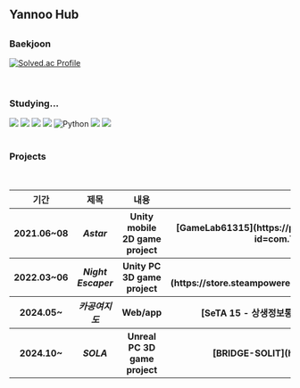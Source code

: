 
<!--![header](https://capsule-render.vercel.app/api?type=egg&color=auto&height=48&section=header&text=Yannoo%20Hub&fontSize=36)-->
<h2>Yannoo Hub<h2>



<h3>Baekjoon</h3>

  [![Solved.ac Profile](http://mazassumnida.wtf/api/generate_badge?boj=yannoo)](https://solved.ac/yannoo)

<br>



  <h3>Studying...</h3>


<div align="left">
  <img src="https://img.shields.io/badge/javascript-F7DF1E?style=for-the-badge&logo=javascript&logoColor=black" />
  <img src="https://img.shields.io/badge/C++-00599C?style=for-the-badge&logo=C%2B%2B&logoColor=white" />
  <img src="https://img.shields.io/badge/-C%23-239120?style=for-the-badge&logo=Csharp&logoColor=white" />
  <img src="https://img.shields.io/badge/Unity-100000?style=for-the-badge&logo=unity&logoColor=white" />
  <img alt="Python" src ="https://img.shields.io/badge/Python-3776AB.svg?&style=for-the-badge&logo=Python&logoColor=white"/>
  <img src="https://img.shields.io/badge/flutter-02569B?style=for-the-badge&logo=flutter&logoColor=white">
  <img src="https://img.shields.io/badge/flask-000000?style=for-the-badge&logo=flask&logoColor=white">



  
</div>

<br>

<h3>Projects</h3>
<br>





<div align="center">
  
  <table>
    <tr>
      <th>기간</th><th>제목</th><th>내용</th><th>비고</th>
    </tr>
    <tr>
      <th>2021.06~08</th><th><i>Astar</i></th><th>Unity mobile 2D game project</th><th>[GameLab61315](https://play.google.com/store/apps/details?id=com.Team_Astar.Astar)</th>
    </tr>
    <tr>
      <th>2022.03~06</th><th><i>Night Escaper</i></th><th>Unity PC 3D game project</th><th>[Yannoo](https://store.steampowered.com/app/1990620/Night_Escaper/)</th>
    </tr>
    <tr>
      <th>2024.05~</th><th><i>카공여지도</i></th><th>Web/app</th><th>[SeTA 15 - 상생정보통](https://cagonginfo.web.app)</th>
    </tr>
    <tr>
      <th>2024.10~</th><th><i>SOLA</i></th><th>Unreal PC 3D game project</th><th>[BRIDGE-SOLIT](https://cagonginfo.web.app)</th>
    </tr>
  </table>
  
</div>


<br>



<!--![Footer](https://capsule-render.vercel.app/api?type=egg&color=auto&height=48&section=footer)-->
